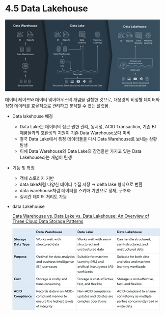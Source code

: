 # 4.5 Data Lakehouse

![Untitled](./images/1.4_data_lakehouse.png)

데이터 레이크와 데이터 웨어하우스의 개념을 결합한 것으로, 대용량의 비정형 데이터와 정형 데이터를 효율적으로 관리하고 분석할 수 있는 플랫폼.

- Data lakehouse 배경
    - Data Lake는 데이터의 접근 권한 관리, 동시성, ACID Transaction, 기존 BI 제품들과의 호환성의 지원이 기존 Data Warehouse보다 미비
    - 결국 Data Lake에서 특정 데이터들을 다시 Data Warehouse로 보내는 상황 발생
    - 이에 Data Warehouse와 Data Lake의 장점들만 가지고 있는 Data Lakehouse라는 개념이 탄생
- 기능 및 특징
    - 객체 스토리지 기반
    - data lake처럼 다양한 데이터 수집 저장
    → delta lake 형식으로 변환
    - data warehouse처럼 데이터를 스키마 기반으로 정제, 구조화
    - 실시간 데이터 처리도 가능

- data Lakehouse
    
    [Data Warehouse vs. Data Lake vs. Data Lakehouse: An Overview of Three Cloud Data Storage Patterns](https://www.striim.com/blog/data-warehouse-vs-data-lake-vs-data-lakehouse-an-overview/)
    
    ![Untitled](./images/1.4_table_comparison.png)


<script src="https://utteranc.es/client.js"
        repo="Pseudo-Lab/data-engineering-for-everybody"
        issue-term="pathname"
        label="comments"
        theme="preferred-color-scheme"
        crossorigin="anonymous"
        async>
</script>